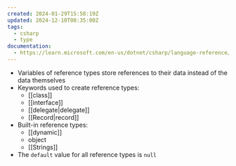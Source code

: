 ```yaml
---
created: 2024-01-29T15:58:19Z
updated: 2024-12-10T08:35:00Z
tags:
  - csharp
  - type
documentation:
  - https://learn.microsoft.com/en-us/dotnet/csharp/language-reference/keywords/reference-types
---
```

- Variables of reference types store references to their data instead of the data themselves
- Keywords used to create reference types: 
	- [[class]]
	- [[interface]]
	- [[delegate|delegate]]
	- [[Record|record]]
- Built-in reference types:
	- [[dynamic]]
	- object
	- [[Strings]]
- The `default` value for all reference types is  `null`